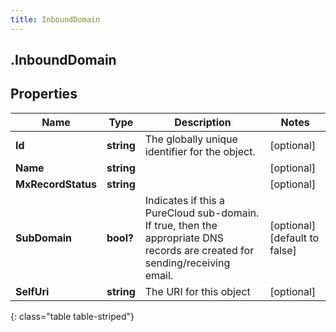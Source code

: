 ```yaml
---
title: InboundDomain
---
```

## .InboundDomain

## Properties

|Name | Type | Description | Notes|
|------------ | ------------- | ------------- | -------------|
| **Id** | **string** | The globally unique identifier for the object. | [optional] |
| **Name** | **string** |  | [optional] |
| **MxRecordStatus** | **string** |  | [optional] |
| **SubDomain** | **bool?** | Indicates if this a PureCloud sub-domain.  If true, then the appropriate DNS records are created for sending/receiving email. | [optional] [default to false]|
| **SelfUri** | **string** | The URI for this object | [optional] |
{: class="table table-striped"}


